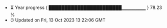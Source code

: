 - ⏳ Year progress { ███████████████████████▁▁▁▁▁▁▁ } 78.23 %
- ⏰ Updated on Fri, 13 Oct 2023 13:22:06 GMT

